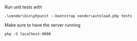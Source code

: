 Run unit tests with 

```
.\vendor\bin\phpunit --bootstrap vendor\autoload.php tests
```

Make sure to have the server running
```
php -S localhost:8000
```
